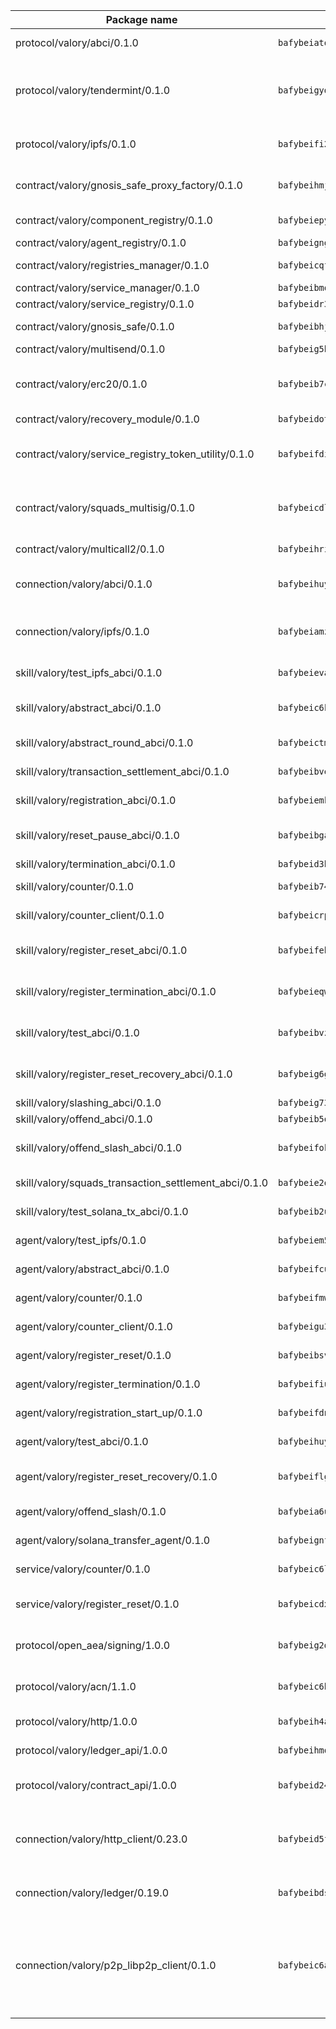 | Package name                                                  | Package hash                                                  | Description                                                                                                                |
| ------------------------------------------------------------- | ------------------------------------------------------------- | -------------------------------------------------------------------------------------------------------------------------- |
| protocol/valory/abci/0.1.0                                    | `bafybeiatodhboj6a3p35x4f4b342lzk6ckxpud23awnqbxwjeon3k5y36u` | A protocol for ABCI requests and responses.                                                                                |
| protocol/valory/tendermint/0.1.0                              | `bafybeigydrbfrlmr4f7shbtqx44kvmbg22im27mxdap2e3m5tkti6t445y` | A protocol for communication between two AEAs to share tendermint configuration details.                                   |
| protocol/valory/ipfs/0.1.0                                    | `bafybeifi2nri7sprmkez4rqzwb4lnu6peoy3bax5k6asf6k5ms7kmjpmkq` | A protocol specification for IPFS requests and responses.                                                                  |
| contract/valory/gnosis_safe_proxy_factory/0.1.0               | `bafybeihmjoncn5gkgp64cpkzabwh4pxr4iarddsfdhpxevsdpvcwjtcvsq` | Gnosis Safe proxy factory (GnosisSafeProxyFactory) contract                                                                |
| contract/valory/component_registry/0.1.0                      | `bafybeiepywewigowj533f55orx7oys3kk5lgdc247p2267scqfyp4gnqle` | Component registry contract                                                                                                |
| contract/valory/agent_registry/0.1.0                          | `bafybeignghdk7oqvyg722gz66tbuj2vj4vkatguj4b6lf5fqzqxkktcke4` | Agent registry contract                                                                                                    |
| contract/valory/registries_manager/0.1.0                      | `bafybeicqf5y3kj42ow45hjcmnglose5n7bwpm2zl3ufuuevou24ewmgbde` | Registries Manager contract                                                                                                |
| contract/valory/service_manager/0.1.0                         | `bafybeibmqewfh5wnayopneyv4vx35n5k7loavzmcazyevntdoskw7vasom` | Service Manager contract                                                                                                   |
| contract/valory/service_registry/0.1.0                        | `bafybeidr36jldunuvt5dsvv7wgymgxfvp5ugxlwk2j4ptkfuuyrd5ah6ia` | Service Registry contract                                                                                                  |
| contract/valory/gnosis_safe/0.1.0                             | `bafybeibhjbakgwap6shul3cejohcfyctlpjfjxetbhzekhyumftx6xstl4` | Gnosis Safe (GnosisSafeL2) contract                                                                                        |
| contract/valory/multisend/0.1.0                               | `bafybeig5byt5urg2d2bsecufxe5ql7f4mezg3mekfleeh32nmuusx66p4y` | MultiSend contract                                                                                                         |
| contract/valory/erc20/0.1.0                                   | `bafybeib7ctk3deleyxayrqvropewefr2muj4kcqe3t3wscak25bjmxnqwe` | The scaffold contract scaffolds a contract to be implemented by the developer.                                             |
| contract/valory/recovery_module/0.1.0                         | `bafybeidot73yierv6mr5v2ozz5tco2z6xndr4tnco4pdj5xv3gt3whmjwe` | Recovery module                                                                                                            |
| contract/valory/service_registry_token_utility/0.1.0          | `bafybeifdia2y5546tvk6xzxeaqzf2n5n7dutj2hdzbgenxohaqhjtnjqm4` | The scaffold contract scaffolds a contract to be implemented by the developer.                                             |
| contract/valory/squads_multisig/0.1.0                         | `bafybeicdlk5lraf4w7bj7lmfxxqtyundnlvaezmtszzixlo3dskzi7t4te` | The scaffold contract scaffolds a contract to be implemented by the developer.                                             |
| contract/valory/multicall2/0.1.0                              | `bafybeihri6abqujawrxn64ql6e7salf6sb2wgehib23agkvwnc26htdvwa` | The MakerDAO multicall2 contract.                                                                                          |
| connection/valory/abci/0.1.0                                  | `bafybeihuynitmruxmodlghjxnoccxjkwpd5dmesylqxq4umht4c5yd36ni` | connection to wrap communication with an ABCI server.                                                                      |
| connection/valory/ipfs/0.1.0                                  | `bafybeiamz23olgtow4wqf7zpsfnfzf7pxiognrxl2mhn5kvqutlwhgukxa` | A connection responsible for uploading and downloading files from IPFS.                                                    |
| skill/valory/test_ipfs_abci/0.1.0                             | `bafybeievact4gnhp6363rfcq7rulbrbp7mo5mg5xrnrxufcdronpqr4onu` | IPFS e2e testing application.                                                                                              |
| skill/valory/abstract_abci/0.1.0                              | `bafybeic6kmfomxsx3x6lpx2viw74yyypcqqqdz3x66ljqboskg7opwd63u` | The abci skill provides a template of an ABCI application.                                                                 |
| skill/valory/abstract_round_abci/0.1.0                        | `bafybeictmdls4txank24ygh4am4yfwjnor3mm4fnymilylh42qkvchux4i` | abstract round-based ABCI application                                                                                      |
| skill/valory/transaction_settlement_abci/0.1.0                | `bafybeibvelkjr7t44qxoita3gpfv54vrei7aqrc3mjelqmgyimvp4fgaay` | ABCI application for transaction settlement.                                                                               |
| skill/valory/registration_abci/0.1.0                          | `bafybeiemk4kbo7wetcnpd5pl5w75pm25h6peg3rdjcla25ccn45dife4by` | ABCI application for common apps.                                                                                          |
| skill/valory/reset_pause_abci/0.1.0                           | `bafybeibgad72ysqdpki2bclw4kbzmblpy6dwtsrfvnykbdrfzzffq3d6e4` | ABCI application for resetting and pausing app executions.                                                                 |
| skill/valory/termination_abci/0.1.0                           | `bafybeid3heiw7rfqxg7fwggfjrnikn3hw6ny4oabsufokw7dn4zsozxgl4` | Termination skill.                                                                                                         |
| skill/valory/counter/0.1.0                                    | `bafybeib74gkhapmvmunsbgmuvnjt5ajtyodt45pm3r46rrzp33dvtskivm` | The ABCI Counter application example.                                                                                      |
| skill/valory/counter_client/0.1.0                             | `bafybeicrpigy4b6yscizz2lfdfbji3epny6j7rjrsngtb43vmwqxtnmi7m` | A client for the ABCI counter application.                                                                                 |
| skill/valory/register_reset_abci/0.1.0                        | `bafybeifehfwxnfubuh27fuekxalaus6dmuk42mdrjdg2jw7rk7t7vjy53u` | ABCI application for dummy skill that registers and resets                                                                 |
| skill/valory/register_termination_abci/0.1.0                  | `bafybeieqw7qq4ghsa7yhgjfxhzfqklyypbmyzo3rgqliivamdv7geldnsi` | ABCI application for dummy skill that registers and resets                                                                 |
| skill/valory/test_abci/0.1.0                                  | `bafybeibvzc5j6klmahgpkxrbvcdptgjohvxrkksya7gwsn2gcli2fftf7y` | ABCI application for testing the ABCI connection.                                                                          |
| skill/valory/register_reset_recovery_abci/0.1.0               | `bafybeig6gqsvchrf4d2louztqizl3dyf47q3bmi5ytqrmkb6o5dlliv2rm` | ABCI application for dummy skill that registers and resets                                                                 |
| skill/valory/slashing_abci/0.1.0                              | `bafybeig73w33jwgcrn4oqkebd45ny4y6bmrfrnaiymzhjhbued46fgd2qq` | Slashing skill.                                                                                                            |
| skill/valory/offend_abci/0.1.0                                | `bafybeib5o5uh23mtvmbdsxx7mz2yhc5v6pf6u3q6ivgcw5dn55ncdakhfe` | Offend ABCI application.                                                                                                   |
| skill/valory/offend_slash_abci/0.1.0                          | `bafybeifok3gfkqibsdj7aw4dmwmiwwzjcidzzjveoc33h5fdfmde3njviu` | ABCI application used in order to test the slashing abci                                                                   |
| skill/valory/squads_transaction_settlement_abci/0.1.0         | `bafybeie2qkkocvw6icjtch4hmriixdpdehesg3wonkyeq3wbdddvhfn2u4` | ABCI application for transaction settlement.                                                                               |
| skill/valory/test_solana_tx_abci/0.1.0                        | `bafybeib2u6spnzlyl4erz6ikupwwei5c6k4rtutlwc3nzxmgbigqlmhuv4` | SOLANA e2e testing application.                                                                                            |
| agent/valory/test_ipfs/0.1.0                                  | `bafybeiem5ltwxtywsa752wmmzcrsbsc2ay7gio2g36yjvsvkustw7drwr4` | Agent for testing the ABCI connection.                                                                                     |
| agent/valory/abstract_abci/0.1.0                              | `bafybeifcumwpblbfucdmcdf65sdux6lyc2pbqacoldirr4afn3y4xkhhdi` | The abstract ABCI AEA - for testing purposes only.                                                                         |
| agent/valory/counter/0.1.0                                    | `bafybeifmw3ad42pijpwzl7c43ii2hpuhk3kmqnfo2otlg4pf22d4hikboq` | The ABCI Counter example as an AEA                                                                                         |
| agent/valory/counter_client/0.1.0                             | `bafybeigu3jnlrl5cdnnmgeenfbzulmg3brozzzlm6mqgophoql46tbx724` | The ABCI Counter example as an AEA                                                                                         |
| agent/valory/register_reset/0.1.0                             | `bafybeibsvrzg72asovthyuvrbo43degmhu4llpmr76elpow253kodo3asm` | Register reset to replicate Tendermint issue.                                                                              |
| agent/valory/register_termination/0.1.0                       | `bafybeifiuwxee6d4rjumph7ejkkplvt3h3wpk44xs3v3tbxbavw4fbtpwm` | Register terminate to test the termination feature.                                                                        |
| agent/valory/registration_start_up/0.1.0                      | `bafybeifdnlmvbefx4ilhevfbj7ur4szsli2xhl5uf5nztsbwdjqismsqey` | Registration start-up ABCI example.                                                                                        |
| agent/valory/test_abci/0.1.0                                  | `bafybeihuy3kja673jvkmfulf2olpsi3bo7wgffbl2zabhj4r7zyxf2qxhe` | Agent for testing the ABCI connection.                                                                                     |
| agent/valory/register_reset_recovery/0.1.0                    | `bafybeiflg3ww27jcdwj6p4twkeigkv5o6qov7iekpbgf72pzdtew7rzlhu` | Agent to showcase hard reset as a recovery mechanism.                                                                      |
| agent/valory/offend_slash/0.1.0                               | `bafybeia6uyj4pkasrtuvv7qhf6n3ym6s5i743ewcasljlbnebhcpegqeiy` | Offend and slash to test the slashing feature.                                                                             |
| agent/valory/solana_transfer_agent/0.1.0                      | `bafybeignfha6fpwenyaupffpycfype5ixriz3g6rncpxgoszxkomzhtx5e` | Register terminate to test the termination feature.                                                                        |
| service/valory/counter/0.1.0                                  | `bafybeic6lto7kpk6hbc2qm3d3uel2lsipskk5r5juql7il4dsakb2lwy7m` | A set of agents incrementing a counter                                                                                     |
| service/valory/register_reset/0.1.0                           | `bafybeicdxkslgneq6bdxoso7suxni3kqpoqec4ce4x2hunj6v5jsa442rm` | Test and debug tendermint reset mechanism.                                                                                 |
| protocol/open_aea/signing/1.0.0                               | `bafybeig2d36zxy65vd7fwhs7scotuktydcarm74aprmrb5nioiymr3yixm` | A protocol for communication between skills and decision maker.                                                            |
| protocol/valory/acn/1.1.0                                     | `bafybeic6h55ov5lrzbah6fate54c4u6spopcexxspw3abotbmffabfddeu` | The protocol used for envelope delivery on the ACN.                                                                        |
| protocol/valory/http/1.0.0                                    | `bafybeih4azmfwtamdbkhztkm4xitep3gx6tfdnoz6tvllmaqnhu3klejfa` | A protocol for HTTP requests and responses.                                                                                |
| protocol/valory/ledger_api/1.0.0                              | `bafybeihmqzcbj6t7vxz2aehd5726ofnzsfjs5cwlf42ro4tn6i34cbfrc4` | A protocol for ledger APIs requests and responses.                                                                         |
| protocol/valory/contract_api/1.0.0                            | `bafybeid247uig2ekykdumh7ewhp2cdq7rchaeqjj6e7urx35zfpdl5zrn4` | A protocol for contract APIs requests and responses.                                                                       |
| connection/valory/http_client/0.23.0                          | `bafybeid5ffvg76ejjoese7brj5ji3lx66cu7p2ixfwflpo6rgofkypfd7y` | The HTTP_client connection that wraps a web-based client connecting to a RESTful API specification.                        |
| connection/valory/ledger/0.19.0                               | `bafybeibdsjmy4w2eyilbqc7yzutopl65qpeyspxwz7mjvirr52twhjlf5y` | A connection to interact with any ledger API and contract API.                                                             |
| connection/valory/p2p_libp2p_client/0.1.0                     | `bafybeic6ayusdwy4dks75njwk32ac7ur7salgllwf4fdc34ue5z2k5iz4q` | The libp2p client connection implements a tcp connection to a running libp2p node as a traffic delegate to send/receive envelopes to/from agents in the DHT. |
